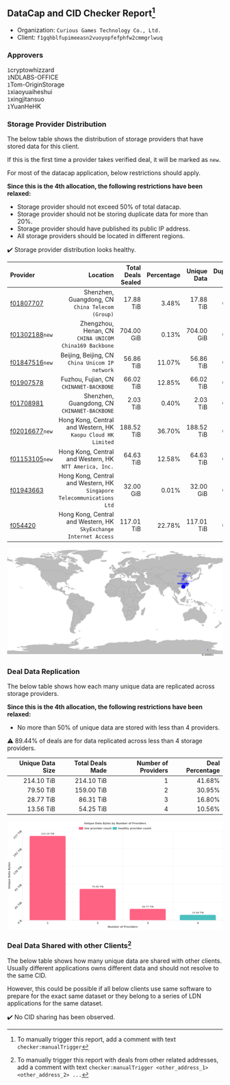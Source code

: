 ## DataCap and CID Checker Report[^1]
 - Organization: `Curious Games Technology Co., Ltd.`
 - Client: `f1gqhblfupimeeasn2vuoyopfefphfw2cmmgrlwuq`
### Approvers
`1`cryptowhizzard<br/>`1`NDLABS-OFFICE<br/>`1`Tom-OriginStorage<br/>`1`xiaoyuaiheshui<br/>`1`xingjitansuo<br/>`1`YuanHeHK

### Storage Provider Distribution
The below table shows the distribution of storage providers that have stored data for this client.

If this is the first time a provider takes verified deal, it will be marked as `new`.

For most of the datacap application, below restrictions should apply.

**Since this is the 4th allocation, the following restrictions have been relaxed:**
 - Storage provider should not exceed 50% of total datacap.
 - Storage provider should not be storing duplicate data for more than 20%.
 - Storage provider should have published its public IP address.
 - All storage providers should be located in different regions.

✔️ Storage provider distribution looks healthy.

| Provider                                                    |                                                                  Location | Total Deals Sealed | Percentage | Unique Data | Duplicate Deals |
| :---------------------------------------------------------- | ------------------------------------------------------------------------: | -----------------: | ---------: | ----------: | --------------: |
| [f01807707](https://filfox.info/en/address/f01807707)       |                       Shenzhen, Guangdong, CN<br/>`China Telecom (Group)` |          17.88 TiB |      3.48% |   17.88 TiB |           0.00% |
| [f01302188](https://filfox.info/en/address/f01302188)`new`  |                 Zhengzhou, Henan, CN<br/>`CHINA UNICOM China169 Backbone` |         704.00 GiB |      0.13% |  704.00 GiB |           0.00% |
| [f01847516](https://filfox.info/en/address/f01847516)`new`  |                        Beijing, Beijing, CN<br/>`China Unicom IP network` |          56.86 TiB |     11.07% |   56.86 TiB |           0.00% |
| [f01907578](https://filfox.info/en/address/f01907578)       |                                Fuzhou, Fujian, CN<br/>`CHINANET-BACKBONE` |          66.02 TiB |     12.85% |   66.02 TiB |           0.00% |
| [f01708981](https://filfox.info/en/address/f01708981)       |                           Shenzhen, Guangdong, CN<br/>`CHINANET-BACKBONE` |           2.03 TiB |      0.40% |    2.03 TiB |           0.00% |
| [f02016677](https://filfox.info/en/address/f02016677)`new`  |           Hong Kong, Central and Western, HK<br/>`Kaopu Cloud HK Limited` |         188.52 TiB |     36.70% |  188.52 TiB |           0.00% |
| [f01153105](https://filfox.info/en/address/f01153105)`new`  |                Hong Kong, Central and Western, HK<br/>`NTT America, Inc.` |          64.63 TiB |     12.58% |   64.63 TiB |           0.00% |
| [f01943663](https://filfox.info/en/address/f01943663)       | Hong Kong, Central and Western, HK<br/>`Singapore Telecommunications Ltd` |          32.00 GiB |      0.01% |   32.00 GiB |           0.00% |
| [f054420](https://filfox.info/en/address/f054420)           |      Hong Kong, Central and Western, HK<br/>`SkyExchange Internet Access` |         117.01 TiB |     22.78% |  117.01 TiB |           0.00% |

<img src="https://raw.githubusercontent.com/data-preservation-programs/filplus-checker-assets/main/filecoin-project/filecoin-plus-large-datasets/issues/1088/1676527697749.png"/>

### Deal Data Replication
The below table shows how each many unique data are replicated across storage providers.


**Since this is the 4th allocation, the following restrictions have been relaxed:**
- No more than 50% of unique data are stored with less than 4 providers.

⚠️ 89.44% of deals are for data replicated across less than 4 storage providers.

| Unique Data Size | Total Deals Made | Number of Providers | Deal Percentage |
| ---------------: | ---------------: | ------------------: | --------------: |
|       214.10 TiB |       214.10 TiB |                   1 |          41.68% |
|        79.50 TiB |       159.00 TiB |                   2 |          30.95% |
|        28.77 TiB |        86.31 TiB |                   3 |          16.80% |
|        13.56 TiB |        54.25 TiB |                   4 |          10.56% |

<img src="https://raw.githubusercontent.com/data-preservation-programs/filplus-checker-assets/main/filecoin-project/filecoin-plus-large-datasets/issues/1088/1676527698461.png"/>

### Deal Data Shared with other Clients[^3]
The below table shows how many unique data are shared with other clients.
Usually different applications owns different data and should not resolve to the same CID.

However, this could be possible if all below clients use same software to prepare for the exact same dataset or they belong to a series of LDN applications for the same dataset.

✔️ No CID sharing has been observed.

[^1]: To manually trigger this report, add a comment with text `checker:manualTrigger`

[^2]: Deals from those addresses are combined into this report as they are specified with `checker:manualTrigger`

[^3]: To manually trigger this report with deals from other related addresses, add a comment with text `checker:manualTrigger <other_address_1> <other_address_2> ...`
